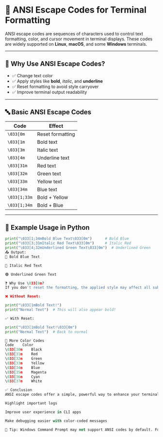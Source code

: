 # 🎨 ANSI Escape Codes for Terminal Formatting

ANSI escape codes are sequences of characters used to control text formatting, color, and cursor movement in terminal displays. These codes are widely supported on **Linux**, **macOS**, and some **Windows** terminals.

---

## 🚀 Why Use ANSI Escape Codes?

- ✅ Change text color  
- ✅ Apply styles like **bold**, *italic*, and __underline__  
- ✅ Reset formatting to avoid style carryover  
- ✅ Improve terminal output readability

---

## 🔤 Basic ANSI Escape Codes

| Code         | Effect            |
|--------------|-------------------|
| `\033[0m`     | Reset formatting  |
| `\033[1m`     | Bold text         |
| `\033[3m`     | Italic text       |
| `\033[4m`     | Underline text    |
| `\033[31m`    | Red text          |
| `\033[32m`    | Green text        |
| `\033[33m`    | Yellow text       |
| `\033[34m`    | Blue text         |
| `\033[1;33m`  | Bold + Yellow     |
| `\033[1;34m`  | Bold + Blue       |

---

## 🧪 Example Usage in Python

```python
print("\033[1;34mBold Blue Text\033[0m")      # Bold Blue
print("\033[3;31mItalic Red Text\033[0m")     # Italic Red
print("\033[4;32mUnderlined Green Text\033[0m")  # Underlined Green
📤 Output:
🔵 Bold Blue Text

🔴 Italic Red Text

🟢 Underlined Green Text

❓ Why Use \033[0m?
If you don't reset the formatting, the applied style may affect all subsequent terminal text.

❌ Without Reset:

print("\033[1mBold Text!")
print("Normal Text")  # This will also appear bold!

✅ With Reset:

print("\033[1mBold Text!\033[0m")
print("Normal Text")  # Back to normal

🎨 More Color Codes
Code	Color
\033[30m	Black
\033[31m	Red
\033[32m	Green
\033[33m	Yellow
\033[34m	Blue
\033[35m	Magenta
\033[36m	Cyan
\033[37m	White

✅ Conclusion
ANSI escape codes offer a simple, powerful way to enhance your terminal output:

Highlight important logs

Improve user experience in CLI apps

Make debugging easier with color-coded messages

📌 Tip: Windows Command Prompt may not support ANSI codes by default. For best results, use Windows Terminal or enable ANSI support in PowerShell.
